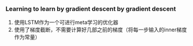 ### Learning to learn by gradient descent by gradient descent
1. 使用LSTM作为一个可进行meta学习的优化器
2. 使用了梯度截断，不需要计算好几部之前的梯度（将每一步输入的inner梯度作为常量）